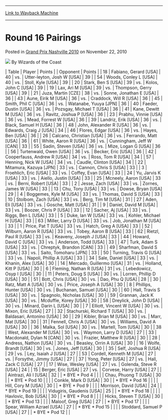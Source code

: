
---
[Link to Wayback Machine](https://web.archive.org/web/20211127205411/https://magic.wizards.com/en/events/coverage/gpnas10/round-16-pairings)

[_metadata_:author]:- "Wizards of the Coast"
[_metadata_:description]:- "Table Player Points Opponent Points 18 Fabiano, Gerard [USA] 40 vs. Utter-leyton, Josh W [USA] 39 54 Woods, Conley L [USA] 40 vs. Stoll, Kyle [USA] 39 20 Stark, Ben S [USA] 39 vs. Kolos, John C [USA] 39 19 Lax, Ari M [USA] 39 vs. Thompson, Gerry [USA] 39 21 Juza, Martin [CZE] 38 vs. Sonne, Jonathan E [USA] 36 43 Aune, Eirik M [USA] 36 vs. Craddock, Will R [USA] 36 45 Smith,"
[_metadata_:generator]:- "Drupal 7 (http://drupal.org)"
[_metadata_:node]:- "1062201"
[_metadata_:publish_date]:- "2010-11-22"
[_metadata_:source]:- "div-main-content"
[_metadata_:title]:- "Round 16 Pairings"
[_metadata_:wayback_capture_timestamp]:- "2021-11-27 20:54:11"
[_metadata_:wayback_raw_url]:- "https://web.archive.org/web/20211127205411id_/https://magic.wizards.com/en/events/coverage/gpnas10/round-16-pairings"
[_metadata_:wayback_url]:- "https://magic.wizards.com/en/events/coverage/gpnas10/round-16-pairings"
---


Round 16 Pairings
=================



 Posted in [Grand Prix Nashville 2010](/en/events/coverage/gpnas10)
 on November 22, 2010 






![](https://media.magic.wizards.com/styles/auth_small/public/images/person/wizards_author.jpg)
By Wizards of the Coast













| Table | Player | Points |  | Opponent | Points |
| 18 | Fabiano, Gerard [USA] | 40 | vs. | Utter-leyton, Josh W [USA] | 39 |
| 54 | Woods, Conley L [USA] | 40 | vs. | Stoll, Kyle [USA] | 39 |
| 20 | Stark, Ben S [USA] | 39 | vs. | Kolos, John C [USA] | 39 |
| 19 | Lax, Ari M [USA] | 39 | vs. | Thompson, Gerry [USA] | 39 |
| 21 | Juza, Martin [CZE] | 38 | vs. | Sonne, Jonathan E [USA] | 36 |
| 43 | Aune, Eirik M [USA] | 36 | vs. | Craddock, Will R [USA] | 36 |
| 45 | Smith, Phil C [USA] | 36 | vs. | Watanabe, Yuuya [JPN] | 36 |
| 40 | Faeder, Dustin [USA] | 36 | vs. | Pozsgay, Michael T [USA] | 36 |
| 41 | Kane, Dewitt M [USA] | 36 | vs. | Ravitz, Joshua P [USA] | 36 |
| 23 | Prabhu, Vinnie [USA] | 36 | vs. | Mead, Forrest W [USA] | 36 |
| 39 | Landriz, Erik [USA] | 36 | vs. | Black, Samuel H [USA] | 36 |
| 48 | John, Alexander R [USA] | 36 | vs. | Edwards, Craig J [USA] | 34 |
| 46 | Flores, Edgar [USA] | 36 | vs. | Hayes, Ben [USA] | 36 |
| 26 | Calcano, Christian [USA] | 36 | vs. | Ferrando, Matt [USA] | 36 |
| 61 | White, Aaron R [USA] | 36 | vs. | Cunningham, Jeff W [CAN] | 33 |
| 55 | Sadin, Steven [USA] | 36 | vs. | Mize, Logan G [USA] | 36 |
| 56 | Turtenwald, Owen [USA] | 36 | vs. | Becker, Eric [USA] | 36 |
| 42 | Cooperfauss, Andrew R [USA] | 34 | vs. | Ross, Tom R [USA] | 34 |
| 57 | Henning, Nick W [USA] | 34 | vs. | Caudle, Clinton [USA] | 34 |
| 22 | Mitamura, Kazuya [JPN] | 33 | vs. | Cannon, Chris S [USA] | 33 |
| 3 | Froehlich, Eric [USA] | 33 | vs. | Coffey, Evan [USA] | 33 |
| 24 | Yu, Jarvis K [USA] | 33 | vs. | Aiello, Justin [USA] | 33 |
| 25 | Mcneely, Aaron [USA] | 33 | vs. | Berni, Robert [USA] | 33 |
| 2 | Jesse, Zach [USA] | 33 | vs. | Zornes, James W [USA] | 33 |
| 13 | Chu, Tony [USA] | 33 | vs. | Dowse, Bryan [USA] | 29 |
| 4 | Boggemes, Kyle M [USA] | 33 | vs. | Thomas, David S [USA] | 33 |
| 10 | Stolbom, Zach [USA] | 33 | vs. | Berg, Tim M [USA] | 31 |
| 27 | Aden, Eli [USA] | 33 | vs. | Gosche, Matt [USA] | 31 |
| 9 | Daniel, David M [USA] | 33 | vs. | Boozer, Chris P [USA] | 33 |
| 12 | Sacher, Aj [USA] | 33 | vs. | Riggs, Ben L [USA] | 33 |
| 5 | Duke, Ian W [USA] | 33 | vs. | Kohler, Michael H [USA] | 33 |
| 63 | Miller, Larry D [USA] | 33 | vs. | Job, Jonathan M [USA] | 33 |
| 1 | Price, Pat T [USA] | 33 | vs. | Hatch, Greg A [USA] | 33 |
| 52 | Wilburn, Aaron R [USA] | 33 | vs. | Tobey, Aaron B [USA] | 33 |
| 62 | Rietzl, Paul R [USA] | 33 | vs. | Keaveny, Joseph J [USA] | 33 |
| 44 | Howard, David C [USA] | 33 | vs. | Anderson, Todd [USA] | 33 |
| 47 | Turk, Adam S [USA] | 33 | vs. | Chreptyk, Brandon [CAN] | 33 |
| 49 | Sharfman, David S [USA] | 33 | vs. | Saito, Tomoharu [JPN] | 33 |
| 50 | Turning, Travis G [USA] | 33 | vs. | Napoli, Phillip A [USA] | 33 |
| 34 | Sale, Daniel [USA] | 33 | vs. | Khanin, Alex [USA] | 30 |
| 14 | Mercado, Guillermo [USA] | 31 | vs. | Holland, Kitt P [USA] | 30 |
| 6 | Fleming, Nathan R [USA] | 31 | vs. | Lebedowicz, Osyp I [USA] | 30 |
| 11 | Peters, Doug S [USA] | 30 | vs. | Lorren, Phillip D [USA] | 30 |
| 51 | Bott, Chris [USA] | 30 | vs. | Dao, Phu Q [USA] | 28 |
| 30 | Ratz, Matt A [USA] | 30 | vs. | Price, Joseph A [USA] | 30 |
| 8 | Phillips, Hunter [USA] | 30 | vs. | Buchanan, Samuel [USA] | 30 |
| 60 | Hall, Travis S [USA] | 30 | vs. | Spagnolo, Nicholas [USA] | 30 |
| 59 | Grannan, Jack K [USA] | 30 | vs. | Mcduffie, Korey [USA] | 30 |
| 58 | Dreylick, John D [USA] | 30 | vs. | Minard, Darin L [USA] | 30 |
| 7 | Elliott, Vincent W [USA] | 30 | vs. | Mixon, Eric [USA] | 27 |
| 32 | Stachurski, Richard T [USA] | 30 | vs. | Baldasari, Antonino [USA] | 30 |
| 29 | Kibler, Brian M [USA] | 30 | vs. | Marr, Mat [USA] | 30 |
| 31 | Fennell, Chris A [USA] | 30 | vs. | Williams, David A [USA] | 30 |
| 36 | Malka, Sol [USA] | 30 | vs. | Martell, Tom [USA] | 30 |
| 38 | West, Alexander M [USA] | 30 | vs. | Waymon, Larry D [USA] | 27 |
| 33 | Macdonald, Dylan N [CAN] | 30 | vs. | Frazier, Matthew R [USA] | 30 |
| 28 | Andress, Nathon [USA] | 30 | vs. | Beasley, Orrin A [USA] | 30 |
| 16 | Wolfe, Brandt [USA] | 30 | vs. | Jones, Jeff [USA] | 30 |
| 35 | Self, Joshua R [USA] | 29 | vs. | Ley, Isaiah J [USA] | 27 |
| 53 | Cordell, Kenneth M [USA] | 27 | vs. | Forsythe, Jimmy [USA] | 27 |
| 37 | Yong, Peter [USA] | 27 | vs. | Hall, Zack C [USA] | 27 |
| 17 | Wise, Wesley [USA] | 27 | vs. | Golenda, Steve R [USA] | 24 |
| 15 | Berger, Eric [USA] | 27 | vs. | Corvese, Harry [USA] | 27 |
|  | Aintrazi, Ali I [USA] | 32 |  | \* BYE \* Pod 4 |  |
|  | Chau, Phuong T [USA] | 30 |  | \* BYE \* Pod 10 |  |
|  | Conkle, Mark D [USA] | 30 |  | \* BYE \* Pod 16 |  |
|  | Hill, Cory M [USA] | 30 |  | \* BYE \* Pod 9 |  |
|  | Morrison, David [USA] | 24 |  | \* BYE \* Pod 19 |  |
|  | Vidugiris, Gaudenis [USA] | 25 |  | \* BYE \* Pod 18 |  |
|  | Havlovic, Bob [USA] | 30 |  | \* BYE \* Pod 8 |  |
|  | Hicks, Steven T [USA] | 30 |  | \* BYE \* Pod 13 |  |
|  | Maloof, Greg [USA] | 27 |  | \* BYE \* Pod 17 |  |
|  | Spear, William Azrael [USA] | 27 |  | \* BYE \* Pod 15 |  |
|  | Stoddard, Samuel P [USA] | 27 |  | \* BYE \* Pod 12 |  |







